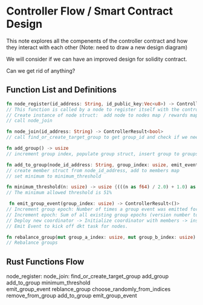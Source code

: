 # Controller Flow / Smart Contract Design

This note explores all the compenents of the controller contract and how they interact with each other 
(Note: need to draw a new design diagram)

We will consider if we can have an improved design for solidity contract.

Can we get rid of anything?


## Function List and Definitions

```rust
fn node_register(id_address: String, id_public_key:Vec<u8>) -> ControllerResult<()> 
// This function is called by a node to register itself with the controller.
// Create instance of node struct:  add node to nodes map / rewards map
// call node_join

fn node_join(id_address: String) -> ControllerResult<bool> 
// call find_or_create_target_group to get group_id and check if we need to reblance

fn add_group() -> usize 
// increment group index, populate group struct, insert group to groups map.

fn add_to_group(node_id_address: String, group_index: usize, emit_event_instantly: bool) -> ControllerResult<()> 
// create member struct from node_id_address, add to members map
// set minimum to minimum_threshold

fn minimum_threshold(n: usize) -> usize {(((n as f64) / 2.0) + 1.0) as usize}
// The minimum allowed threshold is 51%

 fn emit_group_event(group_index: usize) -> ControllerResult<()> 
// Increment group epoch: Number of times a group event was emitted for a particular group
// Increment epoch: Sum of all existing group epochs (version number tor synchroniztion between nodes, smart contract, and diff chains)
// Deploy new coordinator -> Initialize coordinator with members -> insert coordinator into the coordinator map
// Emit Event to kick off dkt task for nodes. 

fn rebalance_group(mut group_a_index: usize, mut group_b_index: usize) -> ControllerResult<bool> 
// Rebalance groups


```

## Rust Functions Flow

node_register:
  node_join:
    find_or_create_target_group
      add_group
    add_to_group
      minimum_threshold  
      emit_group_event
    reblance_group
      choose_randomly_from_indices
      remove_from_group
      add_to_group
      emit_group_event
